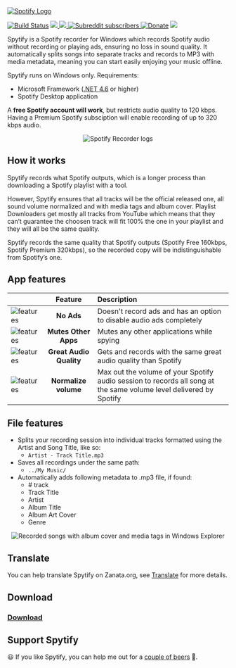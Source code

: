 <a title="https://jwallet.github.io/spy-spotify/" href="https://jwallet.github.io/spy-spotify/">
   <img alt="Spotify Logo" src="https://user-images.githubusercontent.com/23088305/29906214-6daad21c-8de1-11e7-80f5-ef6791cc7825.png" /></a>

[![Build Status](https://travis-ci.org/jwallet/spy-spotify.svg?branch=master)](https://travis-ci.org/jwallet/spy-spotify)
<a href="https://github.com/jwallet/spy-spotify/releases/latest">
   <img src="https://img.shields.io/github/tag/jwallet/spy-spotify.svg?label=version" />
   <img src="https://img.shields.io/github/downloads/jwallet/spy-spotify/total.svg?color=yellow&label=downloads" />
</a>
<a href="https://www.reddit.com/r/spytify">
   ![Subreddit subscribers](https://img.shields.io/reddit/subreddit-subscribers/spytify.svg?label=r%2Fspytify)
</a>
[![Donate](https://img.shields.io/badge/support-donate-ff69b4)](https://jwallet.github.io/spy-spotify/donate.html)
<a href="https://issuehunt.io/r/jwallet/spy-spotify"><img src="https://jwallet.github.io/spy-spotify/assets/images/isohunt_badge.svg" /></a>

Spytify is a Spotify recorder for Windows which records Spotify audio without recording or playing ads, ensuring no loss in sound quality. It automatically splits songs into separate tracks and records to MP3 with media metadata, meaning you can start easily enjoying your music offline.

Spytify runs on Windows only. Requirements: 
- Microsoft Framework ([.NET 4.6](https://www.microsoft.com/en-US/download/details.aspx?id=48130) or higher)
- Spotify Desktop application

A __free Spotify account will work__, but restricts audio quality to 120 kbps. Having a Premium Spotify subsciption will enable recording of up to 320 kbps audio.

<p align="center"><img alt="Spotify Recorder logs" src="https://raw.githubusercontent.com/jwallet/spy-spotify/gh-pages/assets/images/ui_record.png" /></p>

## How it works
Spytify records what Spotify outputs, which is a longer process than downloading a Spotify playlist with a tool.

However, Spytify ensures that all tracks will be the official released one, all sound volume normalized and with media tags and album cover. Playlist Downloaders get mostly all tracks from YouTube which means that they can’t guarantee the choosen track will fit 100% the one in your playlist and they will all be the same quality.

Spytify records the same quality that Spotify outputs (Spotify Free 160kbps, Spotify Premium 320kbps), so the recorded copy will be indistinguishable from Spotify’s one.
## App features

|| Feature | Description |
| - | :-: | :- |
| <img alt="features" src="https://raw.githubusercontent.com/jwallet/spy-spotify/gh-pages/assets/images/feature_no_ad.png" /> | __No Ads__ | Doesn't record ads and has an option to disable audio ads completely |
| <img alt="features" src="https://raw.githubusercontent.com/jwallet/spy-spotify/gh-pages/assets/images/feature_mute_apps.png" /> | __Mutes Other Apps__ | Mutes any other applications while spying |
| <img alt="features" src="https://raw.githubusercontent.com/jwallet/spy-spotify/gh-pages/assets/images/feature_audio_quality.png" /> | __Great Audio Quality__ | Gets and records with the same great audio quality than Spotify |
| <img alt="features" src="https://raw.githubusercontent.com/jwallet/spy-spotify/gh-pages/assets/images/feature_max_out.png" /> | __Normalize volume__ | Max out the volume of your Spotify audio session to records all song at the same volume level delivered by Spotify |

## File features
- Splits your recording session into individual tracks formatted using the Artist and Song Title, like so:
   - `Artist - Track Title.mp3`
- Saves all recordings under the same path:
   - `../My Music/`
- Automatically adds following metadata to .mp3 file, if found:
   - \# track
   - Track Title
   - Artist
   - Album Title
   - Album Art Cover
   - Genre

<p align="center"><img alt="Recorded songs with album cover and media tags in Windows Explorer" src="https://raw.githubusercontent.com/jwallet/spy-spotify/gh-pages/assets/images/saved_songs_list.png" /></p>

## Translate
You can help translate Spytify on Zanata.org, see [Translate](translate.md) for more details.

## Download
### [Download](https://github.com/jwallet/spy-spotify/releases)

## Support Spytify
😃 If you like Spytify, you can help me out for a [couple of beers](https://jwallet.github.io/spy-spotify/donate.html) 🍺.
